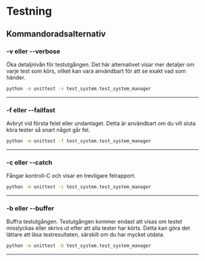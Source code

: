 # Testning

## Kommandoradsalternativ

### -v eller --verbose
Öka detaljnivån för testutgången. Det här alternativet visar mer detaljer om varje test som körs, vilket kan vara användbart för att se exakt vad som händer.

```bash
python -m unittest -v test_system.test_system_manager
```

--------------------------------------------------------------------------------------------------------------------------------------------------------------------------

### -f eller --failfast
Avbryt vid första felet eller undantaget. Detta är användbart om du vill sluta köra tester så snart något går fel.

```bash
python -m unittest -f test_system.test_system_manager
```

--------------------------------------------------------------------------------------------------------------------------------------------------------------------------

### -c eller --catch
Fångar kontroll-C och visar en trevligare felrapport.

```bash
python -m unittest -c test_system.test_system_manager
```

--------------------------------------------------------------------------------------------------------------------------------------------------------------------------

### -b eller --buffer
Buffra testutgången. Testutgången kommer endast att visas om testet misslyckas eller skrivs ut efter att alla tester har körts. Detta kan göra det lättare att läsa testresultaten, särskilt om du har mycket utdata.

```bash
python -m unittest -b test_system.test_system_manager
```

--------------------------------------------------------------------------------------------------------------------------------------------------------------------------